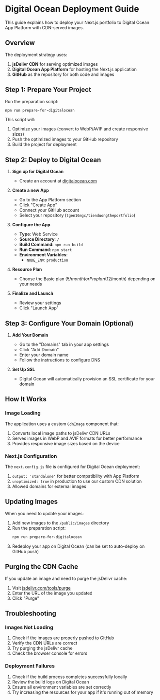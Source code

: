 # Digital Ocean Deployment Guide

This guide explains how to deploy your Next.js portfolio to Digital Ocean App Platform with CDN-served images.

## Overview

The deployment strategy uses:
1. **jsDelivr CDN** for serving optimized images
2. **Digital Ocean App Platform** for hosting the Next.js application
3. **GitHub** as the repository for both code and images

## Step 1: Prepare Your Project

Run the preparation script:

```bash
npm run prepare-for-digitalocean
```

This script will:
1. Optimize your images (convert to WebP/AVIF and create responsive sizes)
2. Push the optimized images to your GitHub repository
3. Build the project for deployment

## Step 2: Deploy to Digital Ocean

1. **Sign up for Digital Ocean**
   - Create an account at [digitalocean.com](https://www.digitalocean.com/)

2. **Create a new App**
   - Go to the App Platform section
   - Click "Create App"
   - Connect your GitHub account
   - Select your repository (`tgen16mgc/tienduongtheportfolio`)

3. **Configure the App**
   - **Type**: Web Service
   - **Source Directory**: `/`
   - **Build Command**: `npm run build`
   - **Run Command**: `npm start`
   - **Environment Variables**:
     - `NODE_ENV`: `production`

4. **Resource Plan**
   - Choose the Basic plan ($5/month) or Pro plan ($12/month) depending on your needs

5. **Finalize and Launch**
   - Review your settings
   - Click "Launch App"

## Step 3: Configure Your Domain (Optional)

1. **Add Your Domain**
   - Go to the "Domains" tab in your app settings
   - Click "Add Domain"
   - Enter your domain name
   - Follow the instructions to configure DNS

2. **Set Up SSL**
   - Digital Ocean will automatically provision an SSL certificate for your domain

## How It Works

### Image Loading

The application uses a custom `CdnImage` component that:
1. Converts local image paths to jsDelivr CDN URLs
2. Serves images in WebP and AVIF formats for better performance
3. Provides responsive image sizes based on the device

### Next.js Configuration

The `next.config.js` file is configured for Digital Ocean deployment:
1. `output: 'standalone'` for better compatibility with App Platform
2. `unoptimized: true` in production to use our custom CDN solution
3. Allowed domains for external images

## Updating Images

When you need to update your images:

1. Add new images to the `/public/images` directory
2. Run the preparation script:
   ```bash
   npm run prepare-for-digitalocean
   ```
3. Redeploy your app on Digital Ocean (can be set to auto-deploy on GitHub push)

## Purging the CDN Cache

If you update an image and need to purge the jsDelivr cache:

1. Visit [jsdelivr.com/tools/purge](https://www.jsdelivr.com/tools/purge)
2. Enter the URL of the image you updated
3. Click "Purge"

## Troubleshooting

### Images Not Loading

1. Check if the images are properly pushed to GitHub
2. Verify the CDN URLs are correct
3. Try purging the jsDelivr cache
4. Check the browser console for errors

### Deployment Failures

1. Check if the build process completes successfully locally
2. Review the build logs on Digital Ocean
3. Ensure all environment variables are set correctly
4. Try increasing the resources for your app if it's running out of memory 